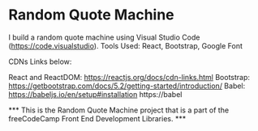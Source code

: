 # Random Quote Machine 

I build a random quote machine using Visual Studio Code (https://code.visualstudio).
Tools Used:
React, Bootstrap, Google Font

CDNs Links below:

React and ReactDOM: https://reactjs.org/docs/cdn-links.html
Bootstrap: https://getbootstrap.com/docs/5.2/getting-started/introduction/
Babel: https://babeljs.io/en/setup#installation
       https://babel
 
 *** This is the Random Quote Machine project that is a part of the freeCodeCamp Front End Development Libraries. ***
